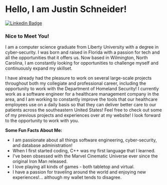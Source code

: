 # Hello, I am Justin Schneider!

[![Linkedin Badge](https://img.shields.io/badge/-LinkedIn-0e76a8?style=flat-square&logo=Linkedin&logoColor=white)](https://linkedin.com/in/justschneid)

### Nice to Meet You!
I am a computer science graduate from Liberty University with a degree in cyber-security. I was born and raised in Florida with a passion for tech and all the opportunities that it offers us. Now based in Wilmington, North Carolina, I am constantly looking for opportunities to challenge myself and continuously expand my skillset.

I have already had the pleasure to work on several large-scale projects throughout both my collegiate and professional career, including the opportunity to work with the Department of Homeland Security! I currently work as a software engineer for a healthcare management company in the area, and I am working to constantly improve the tools that our healthcare employees use on a daily basis so that they can deliver better care to our patients across the southeastern United States! Feel free to check out some of my previous projects and experiences over at my website! I look forward to the opportunity to work with you.

**Some Fun Facts About Me:**
- I am passionate about all things software engineering, cyber-security, and database administration!
- When I first started coding, C++ was my first language that I learned.
- I've been obsessed with the Marvel Cinematic Universe ever since the original Iron Man released.
- I love playing all kinds of games - both tabletop and virtual.
- I have a passion for traveling around the world and enjoying new experiences!... although my wallet tends to disagree.
